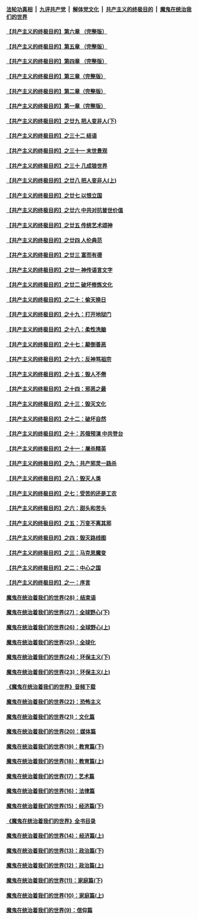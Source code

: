 ####  [法轮功真相](../../../../basic/blob/master/README.md?t=06011431) &nbsp;|&nbsp; [九评共产党](../../../../9ping.md/blob/master/README.md?t=06011431) &nbsp;|&nbsp; [解体党文化](../../../../jtdwh.md/blob/master/README.md?t=06011431)  &nbsp;|&nbsp; [共产主义的终极目的](../../../../gczydzjmd.md/blob/master/README.md?t=06011431) &nbsp;|&nbsp; [魔鬼在统治我们的世界](../../../../mgztzwmdsj.md/blob/master/README.md?t=06011431) 

#### [【共产主义的终极目的】第六章 （完整版）](../pages/nsc422/n11428913.md?t=06011431) 

#### [【共产主义的终极目的】第五章 （完整版）](../pages/nsc422/n11428912.md?t=06011431) 

#### [【共产主义的终极目的】第四章 （完整版）](../pages/nsc422/n11428907.md?t=06011431) 

#### [【共产主义的终极目的】第三章（完整版）](../pages/nsc422/n11428848.md?t=06011431) 

#### [【共产主义的终极目的】第二章（完整版）](../pages/nsc422/n11428831.md?t=06011431) 

#### [【共产主义的终极目的】第一章（完整版）](../pages/nsc422/n11417651.md?t=06011431) 

#### [【共产主义的终极目的】之廿九 把人变非人(下)](../pages/nsc422/n11344140.md?t=06011431) 

#### [【共产主义的终极目的】之三十二 结语](../pages/nsc422/n11360535.md?t=06011431) 

#### [【共产主义的终极目的】之三十一 末世景观](../pages/nsc422/n11351129.md?t=06011431) 

#### [【共产主义的终极目的】之三十 几成狼世界](../pages/nsc422/n11348280.md?t=06011431) 

#### [【共产主义的终极目的】之廿八 把人变非人(上)](../pages/nsc422/n11340492.md?t=06011431) 

#### [【共产主义的终极目的】之廿七 以恨立国](../pages/nsc422/n11336944.md?t=06011431) 

#### [【共产主义的终极目的】之廿六 中共对抗普世价值](../pages/nsc422/n11324785.md?t=06011431) 

#### [【共产主义的终极目的】之廿五 传统艺术颂神](../pages/nsc422/n11296396.md?t=06011431) 

#### [【共产主义的终极目的】之廿四 人伦典范](../pages/nsc422/n11296397.md?t=06011431) 

#### [【共产主义的终极目的】之廿三 富而有德](../pages/nsc422/n11283598.md?t=06011431) 

#### [【共产主义的终极目的】之廿一 神传语言文字](../pages/nsc422/n11263265.md?t=06011431) 

#### [【共产主义的终极目的】之廿二 破坏修炼文化](../pages/nsc422/n11245728.md?t=06011431) 

#### [【共产主义的终极目的】之二十：偷天换日](../pages/nsc422/n11238846.md?t=06011431) 

#### [【共产主义的终极目的】之十九：打开地狱门](../pages/nsc422/n11206376.md?t=06011431) 

#### [【共产主义的终极目的】之十八：柔性洗脑](../pages/nsc422/n11199994.md?t=06011431) 

#### [【共产主义的终极目的】之十七：颠倒善恶](../pages/nsc422/n11179782.md?t=06011431) 

#### [【共产主义的终极目的】之十六：反神骂祖宗](../pages/nsc422/n11166798.md?t=06011431) 

#### [【共产主义的终极目的】之十五：毁人不倦](../pages/nsc422/n11166792.md?t=06011431) 

#### [【共产主义的终极目的】之十四：邪恶之最](../pages/nsc422/n11150249.md?t=06011431) 

#### [【共产主义的终极目的】之十三：毁灭文化](../pages/nsc422/n11135227.md?t=06011431) 

#### [【共产主义的终极目的】之十二：破坏自然](../pages/nsc422/n11135214.md?t=06011431) 

#### [【共产主义的终极目的】之十：苏俄预演 中共登台](../pages/nsc422/n11118424.md?t=06011431) 

#### [【共产主义的终极目的】之十一：屠杀精英](../pages/nsc422/n11118442.md?t=06011431) 

#### [【共产主义的终极目的】之九：共产邪灵一路杀](../pages/nsc422/n11114139.md?t=06011431) 

#### [【共产主义的终极目的】之八：毁灭人类](../pages/nsc422/n11108503.md?t=06011431) 

#### [【共产主义的终极目的】之七：受苦的还是工农](../pages/nsc422/n11101809.md?t=06011431) 

#### [【共产主义的终极目的】之六：甜头和苦头](../pages/nsc422/n11096971.md?t=06011431) 

#### [【共产主义的终极目的】之五：万变不离其邪](../pages/nsc422/n11091285.md?t=06011431) 

#### [【共产主义的终极目的】之四：毁灭路线图](../pages/nsc422/n11086284.md?t=06011431) 

#### [【共产主义的终极目的】之三：马克思魔变](../pages/nsc422/n11061941.md?t=06011431) 

#### [【共产主义的终极目的】之二：中心之国](../pages/nsc422/n11047728.md?t=06011431) 

#### [【共产主义的终极目的】之一：序言](../pages/nsc422/n11086077.md?t=06011431) 

#### [魔鬼在统治着我们的世界(28)：结束语](../pages/nsc422/n10936246.md?t=06011431) 

#### [魔鬼在统治着我们的世界(27)：全球野心(下)](../pages/nsc422/n10928319.md?t=06011431) 

#### [魔鬼在统治着我们的世界(26)：全球野心(上)](../pages/nsc422/n10900318.md?t=06011431) 

#### [魔鬼在统治着我们的世界(25)：全球化](../pages/nsc422/n10788205.md?t=06011431) 

#### [魔鬼在统治着我们的世界(24)：环保主义(下)](../pages/nsc422/n10695307.md?t=06011431) 

#### [魔鬼在统治着我们的世界(23)：环保主义(上)](../pages/nsc422/n10688613.md?t=06011431) 

#### [《魔鬼在统治着我们的世界》音频下载](../pages/nsc422/n10635553.md?t=06011431) 

#### [魔鬼在统治着我们的世界(22)：恐怖主义](../pages/nsc422/n10614727.md?t=06011431) 

#### [魔鬼在统治着我们的世界(21)：文化篇](../pages/nsc422/n10597706.md?t=06011431) 

#### [魔鬼在统治着我们的世界(20)：媒体篇](../pages/nsc422/n10586579.md?t=06011431) 

#### [魔鬼在统治着我们的世界(19)：教育篇(下)](../pages/nsc422/n10564808.md?t=06011431) 

#### [魔鬼在统治着我们的世界(18)：教育篇(上)](../pages/nsc422/n10526970.md?t=06011431) 

#### [魔鬼在统治着我们的世界(17)：艺术篇](../pages/nsc422/n10499093.md?t=06011431) 

#### [魔鬼在统治着我们的世界(16)：法律篇](../pages/nsc422/n10485969.md?t=06011431) 

#### [魔鬼在统治着我们的世界(15)：经济篇(下)](../pages/nsc422/n10469975.md?t=06011431) 

#### [《魔鬼在统治着我们的世界》全书目录](../pages/nsc422/n10464261.md?t=06011431) 

#### [魔鬼在统治着我们的世界(14)：经济篇(上)](../pages/nsc422/n10457370.md?t=06011431) 

#### [魔鬼在统治着我们的世界(13)：政治篇(下)](../pages/nsc422/n10448270.md?t=06011431) 

#### [魔鬼在统治着我们的世界(12)：政治篇(上)](../pages/nsc422/n10444576.md?t=06011431) 

#### [魔鬼在统治着我们的世界(11)：家庭篇(下)](../pages/nsc422/n10440961.md?t=06011431) 

#### [魔鬼在统治着我们的世界(10)：家庭篇(上)](../pages/nsc422/n10435448.md?t=06011431) 

#### [魔鬼在统治着我们的世界(9)：信仰篇](../pages/nsc422/n10432159.md?t=06011431) 

